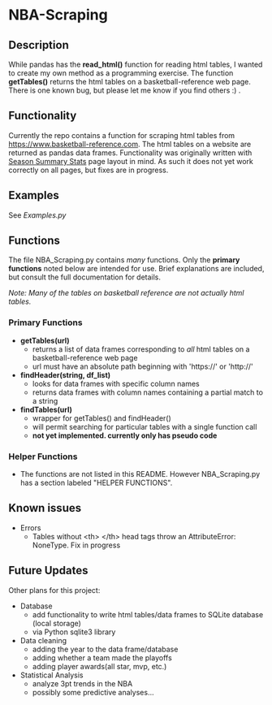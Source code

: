 # NBA-Scraping

## Description

While pandas has the **read_html()** function for reading html tables, I wanted to create my own method as a programming exercise. The function **getTables()** returns the html tables on a basketball-reference web page. There is one known bug, but please let me know if you find others :) .

## Functionality

Currently the repo contains a function for scraping html tables from https://www.basketball-reference.com. The html tables on a website are returned as pandas data frames. Functionality was originally written with [Season Summary Stats](https://www.basketball-reference.com/leagues/NBA_2025.html) page layout in mind. As such it does not yet work correctly on all pages, but fixes are in progress.

## Examples
See *Examples.py*


## Functions

The file NBA_Scraping.py contains *many* functions. Only the **primary functions** noted below are intended for use. Brief explanations are included, but consult the full documentation for details.

*Note: Many of the tables on basketball reference are not actually html tables.*

### Primary Functions
- **getTables(url)**
  -  returns a list of data frames corresponding to *all* html tables on a basketball-reference web page
  -  url must have an absolute path beginning with 'https://' or 'http://'
- **findHeader(string, df_list)**
  - looks for data frames with specific column names
  - returns data frames with column names containing a partial match to a string
- **findTables(url)**
  - wrapper for getTables() and findHeader()
  - will permit searching for particular tables with a single function call
  - **not yet implemented. currently only has pseudo code**

### Helper Functions
- The functions are not listed in this README. However NBA_Scraping.py has a section labeled "HELPER FUNCTIONS".



## Known issues
- Errors
  - Tables without \<th> \</th> head tags throw an AttributeError: NoneType. Fix in progress
 
  


## Future Updates

Other plans for this project:

- Database
  - add functionality to write html tables/data frames to SQLite database (local storage)
  - via Python sqlite3 library
- Data cleaning
  - adding the year to the data frame/database
  - adding whether a team made the playoffs
  - adding player awards(all star, mvp, etc.)
- Statistical Analysis
  - analyze 3pt trends in the NBA
  - possibly some predictive analyses...
   


